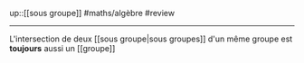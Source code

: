 up::[[sous groupe]]
#maths/algèbre #review 

----
L'intersection de deux [[sous groupe|sous groupes]] d'un même groupe est **toujours** aussi un [[groupe]]

